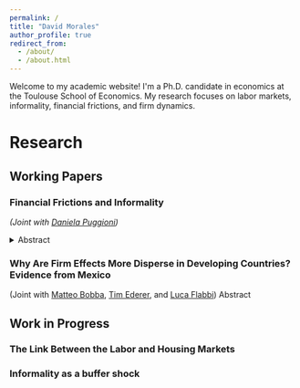 ```yaml
---
permalink: /
title: "David Morales"
author_profile: true
redirect_from: 
  - /about/
  - /about.html
---
```


Welcome to my academic website! I'm a Ph.D. candidate in economics at the Toulouse School of Economics. My research focuses on labor markets, informality, financial frictions, and firm dynamics. 

# Research


## Working Papers

### Financial Frictions and Informality 
*(Joint with [Daniela Puggioni](https://danielapuggioni.weebly.com/))* 

<details>
  <summary>Abstract</summary>

  Write the abstract here. This block stays hidden until the user clicks
  “Abstract”. You can write multiple paragraphs.

</details>

### Why Are Firm Effects More Disperse in Developing Countries? Evidence from Mexico
(Joint with [Matteo Bobba](https://matteobobba.github.io/), [Tim Ederer](https://sites.google.com/view/tim-ederer), and [Luca Flabbi](https://sites.google.com/site/lucaflabbi/)) Abstract



## Work in Progress

### The Link Between the Labor and Housing Markets

### Informality as a buffer shock 

